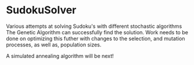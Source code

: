 # SudokuSolver
Various attempts at solving Sudoku's with different stochastic algorithms  
The Genetic Algorithm can successfully find the solution. Work needs to be done on optimizing this futher with changes to the selection, and mutation processes, as well as, population sizes. 

A simulated annealing algorithm will be next!
